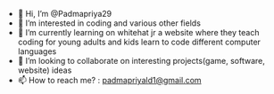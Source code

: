 - 👋 Hi, I’m @Padmapriya29
- 👀 I’m interested in coding and various other fields
- 🌱 I’m currently learning on whitehat jr a website where they teach coding for young adults and kids learn to code different computer languages 
- 💞️ I’m looking to collaborate on interesting projects(game, software, website) ideas
- 📫 How to reach me? : padmapriyald1@gmail.com 

<!---
Padmapriya29/Padmapriya29 is a ✨ special ✨ repository because its `README.md` (this file) appears on your GitHub profile.
You can click the Preview link to take a look at your changes.
--->
